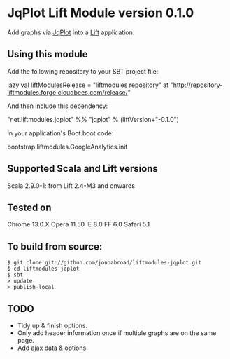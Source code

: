 # JqPlot Lift Module version 0.1.0

Add graphs via [JqPlot]( jqplot.com )  into a [Lift](http://www.liftweb.net) application.


## Using this module

Add the following repository to your SBT project file:

  lazy val liftModulesRelease = "liftmodules repository" at "http://repository-liftmodules.forge.cloudbees.com/release/"

And then include this dependency:

  "net.liftmodules.jqplot" %% "jqplot" % (liftVersion+"-0.1.0")

In your application's Boot.boot code:

  bootstrap.liftmodules.GoogleAnalytics.init

## Supported Scala and Lift versions

Scala  2.9.0-1: from Lift 2.4-M3 and onwards

## Tested on 

Chrome  13.0.X
Opera   11.50
IE      8.0
FF      6.0
Safari  5.1

## To build from source:

    $ git clone git://github.com/jonoabroad/liftmodules-jqplot.git
    $ cd liftmodules-jqplot
    $ sbt
    > update
    > publish-local

## TODO

  * Tidy up & finish options. 
  * Only add header information once if multiple graphs are on the same page.
  * Add ajax data & options 
   
   
